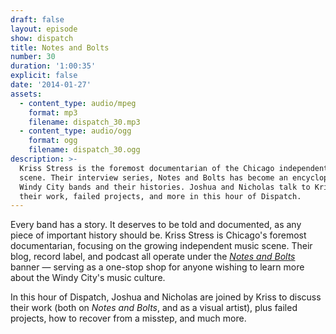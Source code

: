 ```yaml
---
draft: false
layout: episode
show: dispatch
title: Notes and Bolts
number: 30
duration: '1:00:35'
explicit: false
date: '2014-01-27'
assets:
  - content_type: audio/mpeg
    format: mp3
    filename: dispatch_30.mp3
  - content_type: audio/ogg
    format: ogg
    filename: dispatch_30.ogg
description: >-
  Kriss Stress is the foremost documentarian of the Chicago independent music
  scene. Their interview series, Notes and Bolts has become an encyclopedia of
  Windy City bands and their histories. Joshua and Nicholas talk to Kriss about
  their work, failed projects, and more in this hour of Dispatch.
---
```

Every band has a story. It deserves to be told and documented, as any piece of important history should be. Kriss Stress is Chicago's foremost documentarian, focusing on the growing independent music scene. Their blog, record label, and podcast all operate under the [*Notes and Bolts*](http://www.notesandbolts.com) banner &mdash; serving as a one-stop shop for anyone wishing to learn more about the Windy City's music culture.

In this hour of Dispatch, Joshua and Nicholas are joined by Kriss to discuss their work (both on *Notes and Bolts*, and as a visual artist), plus failed projects, how to recover from a misstep, and much more.